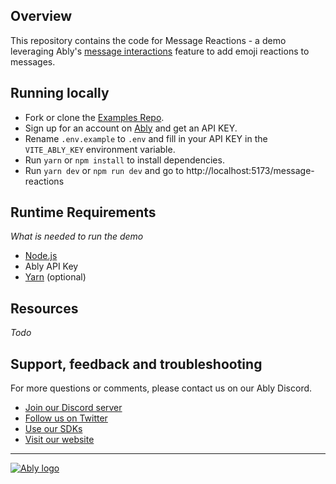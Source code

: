 ## Overview

This repository contains the code for Message Reactions - a demo leveraging Ably's [message interactions](https://ably.com/docs/realtime/messages#message-interactions) feature to add emoji reactions to messages.

## Running locally

- Fork or clone the [Examples Repo](https://github.com/ably/atomic-examples).
- Sign up for an account on [Ably](https://ably.com?utm_source=ably-labs&utm_medium=demo&utm_campaign=message-reactions) and get an API KEY.
- Rename `.env.example` to `.env` and fill in your API KEY in the `VITE_ABLY_KEY` environment variable.
- Run `yarn` or `npm install` to install dependencies.
- Run `yarn dev` or `npm run dev` and go to http://localhost:5173/message-reactions

## Runtime Requirements

_What is needed to run the demo_

- [Node.js](https://nodejs.org/en/)
- Ably API Key
- [Yarn](https://yarnpkg.com/) (optional)

## Resources

_Todo_

## Support, feedback and troubleshooting

For more questions or comments, please contact us on our Ably Discord.

- [Join our Discord server](https://discord.gg/q89gDHZcBK)
- [Follow us on Twitter](https://twitter.com/ablyrealtime)
- [Use our SDKs](https://github.com/ably/)
- [Visit our website](https://ably.com?utm_source=ably-labs&utm_medium=demo&utm_campaign=message-reactions)

---

[![Ably logo](https://static.ably.dev/badge-black.svg?serverless-websockets-quest)](https://ably.com?utm_source=ably-labs&utm_medium=demo&utm_campaign=message-reactions)
